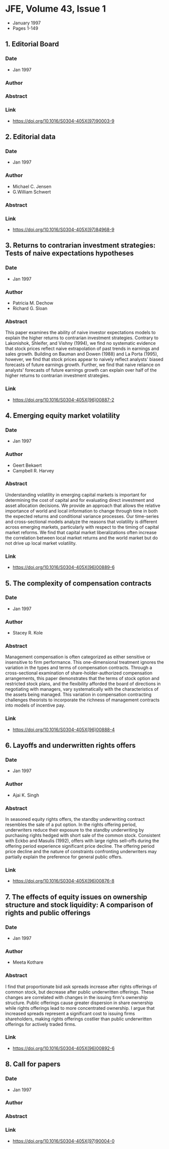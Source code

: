 # JFE, Volume 43, Issue 1
- January 1997
- Pages 1-149

## 1. Editorial Board
### Date
- Jan 1997
### Author
### Abstract

### Link
- https://doi.org/10.1016/S0304-405X(97)90003-9

## 2. Editorial data
### Date
- Jan 1997
### Author
- Michael C. Jensen
- G.William Schwert
### Abstract

### Link
- https://doi.org/10.1016/S0304-405X(97)84968-9

## 3. Returns to contrarian investment strategies: Tests of naive expectations hypotheses
### Date
- Jan 1997
### Author
- Patricia M. Dechow
- Richard G. Sloan
### Abstract
This paper examines the ability of naive investor expectations models to explain the higher returns to contrarian investment strategies. Contrary to Lakonishok, Shleifer, and Vishny (1994), we find no systematic evidence that stock prices reflect naive extrapolation of past trends in earnings and sales growth. Building on Bauman and Dowen (1988) and La Porta (1995), however, we find that stock prices appear to naively reflect analysts' biased forecasts of future earnings growth. Further, we find that naive reliance on analysts' forecasts of future earnings growth can explain over half of the higher returns to contrarian investment strategies.
### Link
- https://doi.org/10.1016/S0304-405X(96)00887-2

## 4. Emerging equity market volatility
### Date
- Jan 1997
### Author
- Geert Bekaert
- Campbell R. Harvey
### Abstract
Understanding volatility in emerging capital markets is important for determining the cost of capital and for evaluating direct investment and asset allocation decisions. We provide an approach that allows the relative importance of world and local information to change through time in both the expected returns and conditional variance processes. Our time-series and cross-sectional models analyze the reasons that volatility is different across emerging markets, particularly with respect to the timing of capital market reforms. We find that capital market liberalizations often increase the correlation between local market returns and the world market but do not drive up local market volatility.
### Link
- https://doi.org/10.1016/S0304-405X(96)00889-6

## 5. The complexity of compensation contracts
### Date
- Jan 1997
### Author
- Stacey R. Kole
### Abstract
Management compensation is often categorized as either sensitive or insensitive to firm performance. This one-dimensional treatment ignores the variation in the types and terms of compensation contracts. Through a cross-sectional examination of share-holder-authorized compensation arrangements, this paper demonstrates that the terms of stock option and restricted stock plans, and the flexibility afforded the board of directions in negotiating with managers, vary systematically with the characteristics of the assets being managed. This variation in compensation contracting challenges theorists to incorporate the richness of management contracts into models of incentive pay.
### Link
- https://doi.org/10.1016/S0304-405X(96)00888-4

## 6. Layoffs and underwritten rights offers
### Date
- Jan 1997
### Author
- Ajai K. Singh
### Abstract
In seasoned equity rights offers, the standby underwriting contract resembles the sale of a put option. In the rights offering period, underwriters reduce their exposure to the standby underwriting by purchasing rights hedged with short sale of the common stock. Consistent with Eckbo and Masulis (1992), offers with large rights sell-offs during the offering period experience significant price decline. The offering period price decline and the nature of constraints confronting underwriters may partially explain the preference for general public offers.
### Link
- https://doi.org/10.1016/S0304-405X(96)00876-8

## 7. The effects of equity issues on ownership structure and stock liquidity: A comparison of rights and public offerings
### Date
- Jan 1997
### Author
- Meeta Kothare
### Abstract
I find that proportionate bid ask spreads increase after rights offerings of common stock, but decrease after public underwritten offerings. These changes are correlated with changes in the issuing firm's ownership structure. Public offerings cause greater dispersion in share ownership while rights offerings lead to more concentrated ownership. I argue that increased spreads represent a significant cost to issuing firms shareholders, making rights offerings costlier than public underwritten offerings for actively traded firms.
### Link
- https://doi.org/10.1016/S0304-405X(96)00892-6

## 8. Call for papers
### Date
- Jan 1997
### Author
### Abstract

### Link
- https://doi.org/10.1016/S0304-405X(97)90004-0

